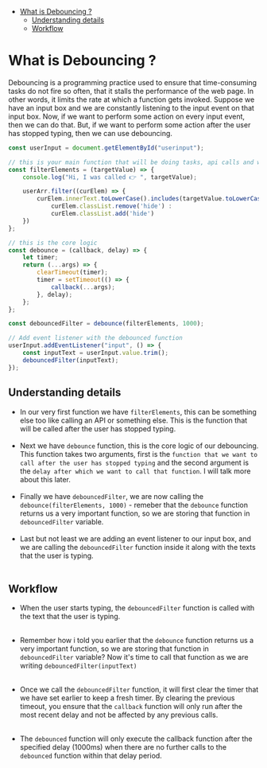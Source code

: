 <!-- TOC -->

- [What is Debouncing ?](#what-is-debouncing-)
  - [Understanding details](#understanding-details)
  - [Workflow](#workflow)

<!-- /TOC -->


# What is Debouncing ? 

Debouncing is a programming practice used to ensure that time-consuming tasks do not fire so often, that it stalls the performance of the web page. In other words, it limits the rate at which a function gets invoked. Suppose we have an input box and we are constantly listening to the input event on that input box. Now, if we want to perform some action on every input event, then we can do that. But, if we want to perform some action after the user has stopped typing, then we can use debouncing.

```js
const userInput = document.getElementById("userinput");

// this is your main function that will be doing tasks, api calls and what not
const filterElements = (targetValue) => {
    console.log("Hi, I was called 👉 ", targetValue);

    userArr.filter((curElem) => {
        curElem.innerText.toLowerCase().includes(targetValue.toLowerCase()) ?
            curElem.classList.remove('hide') :
            curElem.classList.add('hide')
    })
};

// this is the core logic
const debounce = (callback, delay) => {
    let timer;
    return (...args) => {
        clearTimeout(timer);
        timer = setTimeout(() => {
            callback(...args);
        }, delay);
    };
};

const debouncedFilter = debounce(filterElements, 1000);

// Add event listener with the debounced function
userInput.addEventListener("input", () => {
    const inputText = userInput.value.trim();
    debouncedFilter(inputText);
});

```


## Understanding details

- In our very first function we have `filterElements`, this can be something else too like calling an API or something else. This is the function that will be called after the user has stopped typing. </br></br>
- Next we have `debounce` function, this is the core logic of our debouncing. This function takes two arguments, first is the `function that we want to call after the user has stopped typing` and the second argument is the `delay after which we want to call that function`. I will talk more about this later. </br></br>
- Finally we have `debouncedFilter`, we are now calling the `debounce(filterElements, 1000)` - remeber that the `debounce` function returns us a very important function, so we are storing that function in `debouncedFilter` variable. </br></br>
- Last but not least we are adding an event listener to our input box, and we are calling the `debouncedFilter` function inside it along with the texts that the user is typing. </br></br>

## Workflow

- When the user starts typing, the `debouncedFilter` function is called with the text that the user is typing. </br></br>

<!-- - Now, the `debounce` function is called with the `filterElements` function and the delay of 1000ms. It then returns us a very important function. The function that it has returned us is also a `closure` since we are able to acess the `callback` and `delay` even when the `debounce` function has finished execution. </br></br> -->

- Remember how i told you earlier that the `debounce` function returns us a very important function, so we are storing that function in `debouncedFilter` variable? Now it's time to call that function as we are writing `debouncedFilter(inputText)` </br></br>

- Once we call the `debouncedFilter` function, it will first clear the timer that we have set earlier to keep a fresh timer. By clearing the previous timeout, you ensure that the `callback` function will only run after the most recent delay and not be affected by any previous calls.  </br></br>

- The `debounced` function will only execute the callback function after the specified delay (1000ms) when there are no further calls to the `debounced` function within that delay period.   </br></br>